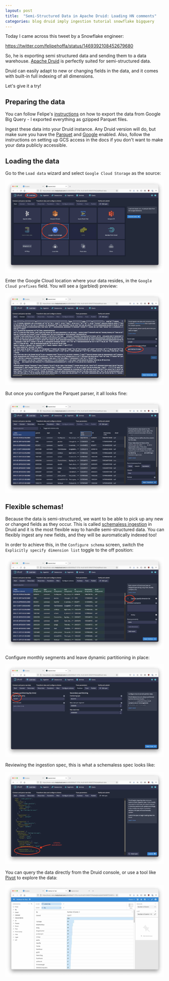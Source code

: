 ```yaml
---
layout: post
title:  "Semi-Structured Data in Apache Druid: Loading HN comments"
categories: blog druid imply ingestion tutorial snowflake bigquery
---
```


Today I came across this tweet by a Snowflake engineer:

https://twitter.com/felipehoffa/status/1469392108452679680

So, he is exporting semi structured data and sending them to a data warehouse. [Apache Druid](https://druid.apache.org/) is perfectly suited for semi-structured data.

Druid can easily adapt to new or changing fields in the data, and it comes with built-in full indexing of all dimensions.

Let's give it a try!

## Preparing the data

You can follow Felipe's [instructions](https://hoffa.medium.com/loading-all-hacker-news-comments-into-snowflake-in-less-than-1-minute-728100f38272) on how to export the data from Google Big Query - I exported everything as gzipped Parquet files.

Ingest these data into your Druid instance. Any Druid version will do, but make sure you have the [Parquet](https://druid.apache.org/docs/latest/development/extensions-core/parquet.html) and [Google](https://druid.apache.org/docs/latest/development/extensions-core/google.html) enabled. Also, follow the instructions on setting up GCS access in the docs if you don't want to make your data publicly accessible.

## Loading the data

Go to the `Load data` wizard and select `Google Cloud Storage` as the source:

![](/assets/2021-12-11-1.jpg)

Enter the Google Cloud location where your data resides, in the `Google Cloud prefixes` field. You will see a (garbled) preview:

![](/assets/2021-12-11-2.jpg)

But once you configure the Parquet parser, it all looks fine:

![](/assets/2021-12-11-3.jpg)

## Flexible schemas!

Because the data is semi-structured, we want to be able to pick up any new or changed fields as they occur. This is called [schemaless ingestion](https://druid.apache.org/docs/latest/ingestion/ingestion-spec.html#inclusions-and-exclusions) in Druid and it is the most flexible way to handle semi-structured data. You can flexibly ingest any new fields, and they will be auromatically indexed too!

In order to achieve this, in the `Configure schema` screen, switch the `Explicitly specify dimension list` toggle to the off position:

![](/assets/2021-12-11-4.jpg)

Configure monthly segments and leave dynamic partitioning in place:

![](/assets/2021-12-11-6.jpg)

Reviewing the ingestion spec, this is what a schemaless spec looks like:

![](/assets/2021-12-11-7.jpg)

You can query the data directly from the Druid console, or use a tool like [Pivot](https://imply.io/product/imply-pivot) to explore the data:

![](/assets/2021-12-11-9.jpg)

